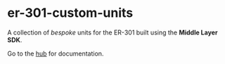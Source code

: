 # er-301-custom-units

A collection of _bespoke_ units for the ER-301 built using the **Middle Layer SDK**.

Go to the [hub](https://er301-hub.netlify.app/) for documentation.
